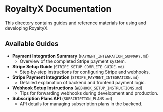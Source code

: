 # RoyaltyX Documentation

This directory contains guides and reference materials for using and developing RoyaltyX.

## Available Guides

- **Payment Integration Summary** (`PAYMENT_INTEGRATION_SUMMARY.md`)
  - Overview of the completed Stripe payment system.
- **Stripe Setup Guide** (`STRIPE_SETUP_COMPLETE_GUIDE.md`)
  - Step‑by‑step instructions for configuring Stripe and webhooks.
- **Stripe Payment Integration** (`STRIPE_PAYMENT_INTEGRATION.md`)
  - Detailed explanation of backend and frontend payment logic.
- **Webhook Setup Instructions** (`WEBHOOK_SETUP_INSTRUCTIONS.md`)
  - Tips for forwarding webhooks during development and production.
- **Subscription Plans API** (`SUBSCRIPTION_PLANS.md`)
  - API details for managing subscription plans in the backend.

